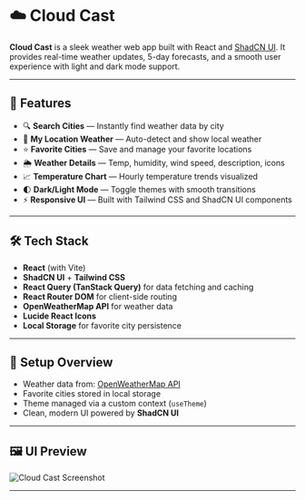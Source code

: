 # ☁️ Cloud Cast

**Cloud Cast** is a sleek weather web app built with React and [ShadCN UI](https://ui.shadcn.com). It provides real-time weather updates, 5-day forecasts, and a smooth user experience with light and dark mode support.

---

## 🌟 Features

- 🔍 **Search Cities** — Instantly find weather data by city
- 📍 **My Location Weather** — Auto-detect and show local weather
- ⭐ **Favorite Cities** — Save and manage your favorite locations
- 🌦️ **Weather Details** — Temp, humidity, wind speed, description, icons
- 📈 **Temperature Chart** — Hourly temperature trends visualized
- 🌓 **Dark/Light Mode** — Toggle themes with smooth transitions
- ⚡ **Responsive UI** — Built with Tailwind CSS and ShadCN UI components

---

## 🛠️ Tech Stack

- **React** (with Vite)
- **ShadCN UI** + **Tailwind CSS**
- **React Query (TanStack Query)** for data fetching and caching
- **React Router DOM** for client-side routing
- **OpenWeatherMap API** for weather data
- **Lucide React Icons**
- **Local Storage** for favorite city persistence

---

## 🔧 Setup Overview

- Weather data from: [OpenWeatherMap API](https://openweathermap.org/api)
- Favorite cities stored in local storage
- Theme managed via a custom context (`useTheme`)
- Clean, modern UI powered by **ShadCN UI**

---

## 🖼️ UI Preview

![Cloud Cast Screenshot](./preview.png)

---

